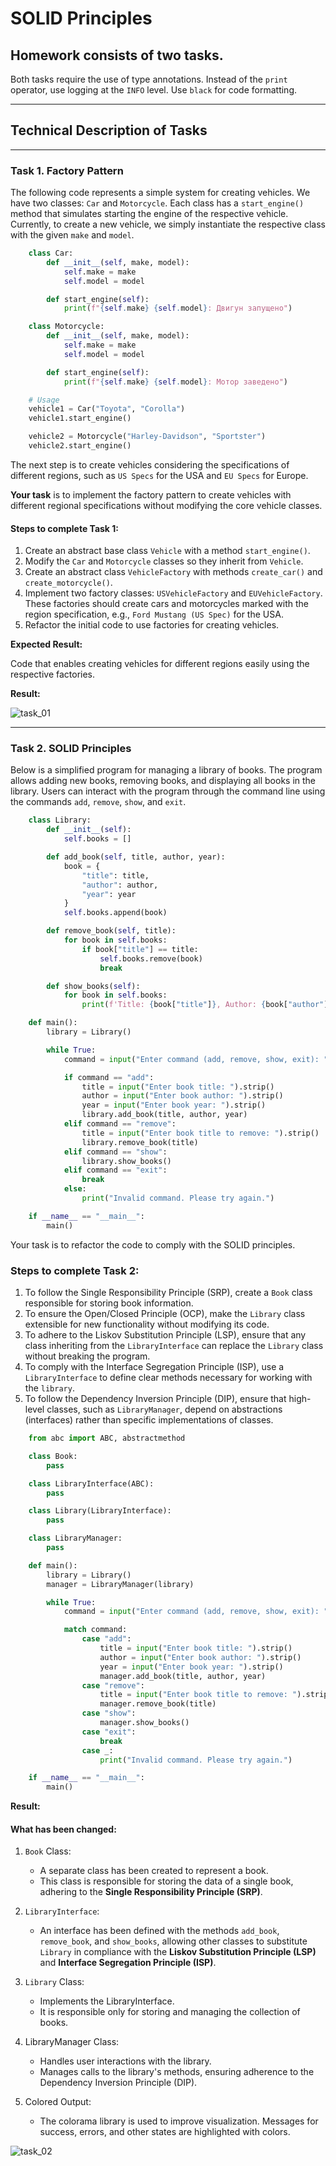 # SOLID Principles

## Homework consists of two tasks.

Both tasks require the use of type annotations. Instead of the `print` operator, use logging at the `INFO` level. Use `black` for code formatting.

---

## Technical Description of Tasks

---

### Task 1. Factory Pattern

The following code represents a simple system for creating vehicles. We have two classes: `Car` and `Motorcycle`. Each class has a `start_engine()` method that simulates starting the engine of the respective vehicle. Currently, to create a new vehicle, we simply instantiate the respective class with the given `make` and `model`.

```python
    class Car:
        def __init__(self, make, model):
            self.make = make
            self.model = model

        def start_engine(self):
            print(f"{self.make} {self.model}: Двигун запущено")

    class Motorcycle:
        def __init__(self, make, model):
            self.make = make
            self.model = model

        def start_engine(self):
            print(f"{self.make} {self.model}: Мотор заведено")

    # Usage
    vehicle1 = Car("Toyota", "Corolla")
    vehicle1.start_engine()

    vehicle2 = Motorcycle("Harley-Davidson", "Sportster")
    vehicle2.start_engine()
```

The next step is to create vehicles considering the specifications of different regions, such as `US Specs` for the USA and `EU Specs` for Europe.

**Your task** is to implement the factory pattern to create vehicles with different regional specifications without modifying the core vehicle classes.

#### Steps to complete Task 1:

1.  Create an abstract base class `Vehicle` with a method `start_engine()`.
2.  Modify the `Car` and `Motorcycle` classes so they inherit from `Vehicle`.
3.  Create an abstract class `VehicleFactory` with methods `create_car()` and `create_motorcycle()`.
4.  Implement two factory classes: `USVehicleFactory` and `EUVehicleFactory`. These factories should create cars and motorcycles marked with the region specification, e.g., `Ford Mustang (US Spec)` for the USA.
5.  Refactor the initial code to use factories for creating vehicles.

**Expected Result:**

Code that enables creating vehicles for different regions easily using the respective factories.

**Result:**

![task_01](./screenshots/task_01.png)

---

### Task 2. SOLID Principles

Below is a simplified program for managing a library of books. The program allows adding new books, removing books, and displaying all books in the library. Users can interact with the program through the command line using the commands `add`, `remove`, `show`, and `exit`.

```python
    class Library:
        def __init__(self):
            self.books = []

        def add_book(self, title, author, year):
            book = {
                "title": title,
                "author": author,
                "year": year
            }
            self.books.append(book)

        def remove_book(self, title):
            for book in self.books:
                if book["title"] == title:
                    self.books.remove(book)
                    break

        def show_books(self):
            for book in self.books:
                print(f'Title: {book["title"]}, Author: {book["author"]}, Year: {book["year"]}')

    def main():
        library = Library()

        while True:
            command = input("Enter command (add, remove, show, exit): ").strip().lower()

            if command == "add":
                title = input("Enter book title: ").strip()
                author = input("Enter book author: ").strip()
                year = input("Enter book year: ").strip()
                library.add_book(title, author, year)
            elif command == "remove":
                title = input("Enter book title to remove: ").strip()
                library.remove_book(title)
            elif command == "show":
                library.show_books()
            elif command == "exit":
                break
            else:
                print("Invalid command. Please try again.")

    if __name__ == "__main__":
        main()
```

Your task is to refactor the code to comply with the SOLID principles.

### Steps to complete Task 2:

1.  To follow the Single Responsibility Principle (SRP), create a `Book` class responsible for storing book information.
2.  To ensure the Open/Closed Principle (OCP), make the `Library` class extensible for new functionality without modifying its code.
3.  To adhere to the Liskov Substitution Principle (LSP), ensure that any class inheriting from the `LibraryInterface` can replace the `Library` class without breaking the program.
4.  To comply with the Interface Segregation Principle (ISP), use a `LibraryInterface` to define clear methods necessary for working with the `library`.
5.  To follow the Dependency Inversion Principle (DIP), ensure that high-level classes, such as `LibraryManager`, depend on abstractions (interfaces) rather than specific implementations of classes.

```python
    from abc import ABC, abstractmethod

    class Book:
        pass

    class LibraryInterface(ABC):
        pass

    class Library(LibraryInterface):
        pass

    class LibraryManager:
        pass

    def main():
        library = Library()
        manager = LibraryManager(library)

        while True:
            command = input("Enter command (add, remove, show, exit): ").strip().lower()

            match command:
                case "add":
                    title = input("Enter book title: ").strip()
                    author = input("Enter book author: ").strip()
                    year = input("Enter book year: ").strip()
                    manager.add_book(title, author, year)
                case "remove":
                    title = input("Enter book title to remove: ").strip()
                    manager.remove_book(title)
                case "show":
                    manager.show_books()
                case "exit":
                    break
                case _:
                    print("Invalid command. Please try again.")

    if __name__ == "__main__":
        main()
```

**Result:**

#### What has been changed:

1.  `Book` Class:

    - A separate class has been created to represent a book.
    - This class is responsible for storing the data of a single book, adhering to the **Single Responsibility Principle (SRP)**.

2.  `LibraryInterface`:

    - An interface has been defined with the methods `add_book`, `remove_book`, and `show_books`, allowing other classes to substitute `Library` in compliance with the **Liskov Substitution Principle (LSP)** and **Interface Segregation Principle (ISP)**.

3.  `Library` Class:

    - Implements the LibraryInterface.
    - It is responsible only for storing and managing the collection of books.

4.  LibraryManager Class:

    - Handles user interactions with the library.
    - Manages calls to the library's methods, ensuring adherence to the Dependency Inversion Principle (DIP).

5.  Colored Output:

    - The colorama library is used to improve visualization. Messages for success, errors, and other states are highlighted with colors.

![task_02](./screenshots/task_02.png)
